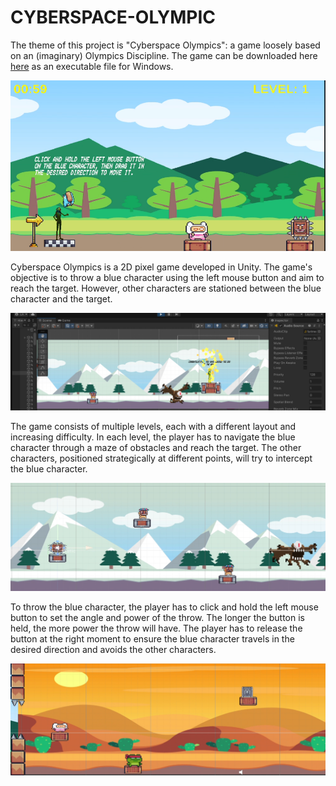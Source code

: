 # CYBERSPACE-OLYMPIC
The theme of this project is "Cyberspace Olympics": a game loosely based on an (imaginary) Olympics Discipline.
The game can be downloaded here  [here](https://github.com/Amin405/CYBERSPACE-OLYMPIC/blob/main/Cyberspace%20Olympics%20Final.zip) as an executable file for Windows. 



<img  alt="image" src="https://github.com/Amin405/CYBERSPACE-OLYMPIC/blob/main/Screenshot/Screenshot%202023-05-10%20124050.png">

Cyberspace Olympics is a 2D pixel game developed in Unity. The game's objective is to throw a blue character using the left mouse button and aim to reach the target. However, other characters are stationed between the blue character and the target.

<img  alt="image" src="https://github.com/Amin405/CYBERSPACE-OLYMPIC/blob/main/Screenshot/Screenshot%202023-05-10%20124142.png">

The game consists of multiple levels, each with a different layout and increasing difficulty. In each level, the player has to navigate the blue character through a maze of obstacles and reach the target. The other characters, positioned strategically at different points, will try to intercept the blue character.

<img  alt="image" src="https://github.com/Amin405/CYBERSPACE-OLYMPIC/blob/main/Screenshot/Screenshot%202023-05-10%20124132.png">

To throw the blue character, the player has to click and hold the left mouse button to set the angle and power of the throw. The longer the button is held, the more power the throw will have. The player has to release the button at the right moment to ensure the blue character travels in the desired direction and avoids the other characters.

<img  alt="image" src="https://github.com/Amin405/CYBERSPACE-OLYMPIC/blob/main/Screenshot/Screenshot%202023-05-10%20124110.png">
